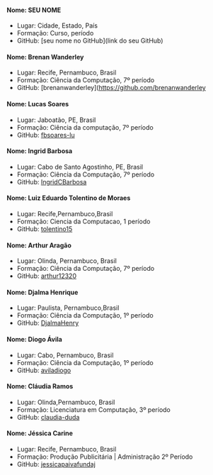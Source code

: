 #### Nome: SEU NOME
- Lugar: Cidade, Estado, País
- Formação: Curso, período
- GitHub: [seu nome no GitHub](link do seu GitHub)

#### Nome: Brenan Wanderley
- Lugar: Recife, Pernambuco, Brasil
- Formação: Ciência da Computação, 7º período
- GitHub: [brenanwanderley](https://github.com/brenanwanderley

#### Nome: Lucas Soares
- Lugar: Jaboatão, PE, Brasil
- Formação: Ciência da computação, 7º período
- GitHub: [fbsoares-lu](https://github.com/fbsoares-lu)

#### Nome: Ingrid Barbosa
- Lugar: Cabo de Santo Agostinho, PE, Brasil
- Formação: Ciência da Computação, 7º período
- GitHub: [IngridCBarbosa](https://github.com/IngridCBarbosa)

#### Nome: Luiz Eduardo Tolentino de Moraes
- Lugar: Recife,Pernambuco,Brasil
- Formação: Ciencia da Computacao, 1 período
- GitHub: [tolentino15](https://github.com/tolentino15)

#### Nome: Arthur Aragão
- Lugar: Olinda, Pernambuco, Brasil
- Formação: Ciência da Computação, 7º período
- GitHub: [arthur12320](https://github.com/arthur12320)


#### Nome: Djalma Henrique
- Lugar: Paulista, Pernambuco,Brasil
- Formação: Ciência  da Computação, 1º período
- GitHub: [DjalmaHenry](https://github.com/DjalmaHenry/)

#### Nome: Diogo Ávila
- Lugar: Cabo, Pernambuco, Brasil
- Formação: Ciência da Computação, 1º período
- GitHub: [aviladiogo](https://github.com/aviladiogo)

#### Nome: Cláudia Ramos
- Lugar: Olinda,Pernambuco, Brasil
- Formação: Licenciatura em Computação, 3º período
- GitHub: [claudia-duda](https://github.com/claudia-duda)

#### Nome: Jéssica Carine
- Lugar: Recife, Pernambuco, Brasil
- Formação: Produção Publicitária | Administração 2º Período
- GitHub: [jessicapaivafundaj](https://github.com/jessicapaivafundaj)
